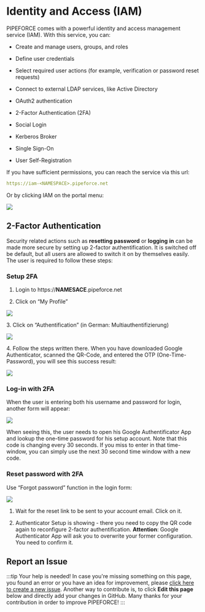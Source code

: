 # Identity and Access (IAM)

PIPEFORCE comes with a powerful identity and access management service (IAM). With this service, you can:

*   Create and manage users, groups, and roles
    
*   Define user credentials
    
*   Select required user actions (for example, verification or password reset requests)
    
*   Connect to external LDAP services, like Active Directory
    
*   OAuth2 authentication
    
*   2-Factor Authentication (2FA)
    
*   Social Login
    
*   Kerberos Broker
    
*   Single Sign-On
    
*   User Self-Registration
    

If you have sufficient permissions, you can reach the service via this url:

```yaml
https://iam-<NAMESPACE>.pipeforce.net
```

Or by clicking IAM on the portal menu:

![](../../img/image-20211030-022903.png)


## 2-Factor Authentication

Security related actions such as **resetting password** or **logging** **in** can be made more secure by setting up 2-factor authentification. It is switched off be default, but all users are allowed to switch it on by themselves easily. The user is required to follow these steps:

### Setup 2FA

1.  Login to https://**NAMESACE**.pipeforce.net
    
2.  Click on “My Profile”
    

![](../../img/my-profile.png)

3\. Click on “Authentification” (in German: Multiauthentifizierung)

![](../../img/auth.png)

4\. Follow the steps written there. When you have downloaded Google Authenticator, scanned the QR-Code, and entered the OTP (One-Time-Password), you will see this success result:

![](../../img/authe.png)

### Log-in with 2FA

When the user is entering both his username and password for login, another form will appear:

![](../../img/one-time-code.png)

When seeing this, the user needs to open his Google Authentificator App and lookup the one-time password for his setup account. Note that this code is changing every 30 seconds. If you miss to enter in that time-window, you can simply use the next 30 second time window with a new code.

### Reset password with 2FA
 
Use “Forgot password” function in the login form:

![](../../img/login.png)

1.  Wait for the reset link to be sent to your account email. Click on it.
    
2.  Authenticator Setup is showing - there you need to copy the QR code again to reconfigure 2-factor authentification. 
**Attention**: Google Authenticator App will ask you to overwrite your former configuration. You need to confirm it.

## Report an Issue
:::tip Your help is needed!
In case you're missing something on this page, you found an error or you have an idea for improvement, please [click here to create a new issue](https://github.com/pipeforce/pipeforce.github.io/issues). Another way to contribute is, to click **Edit this page** below and directly add your changes in GitHub. Many thanks for your contribution in order to improve PIPEFORCE!
:::

